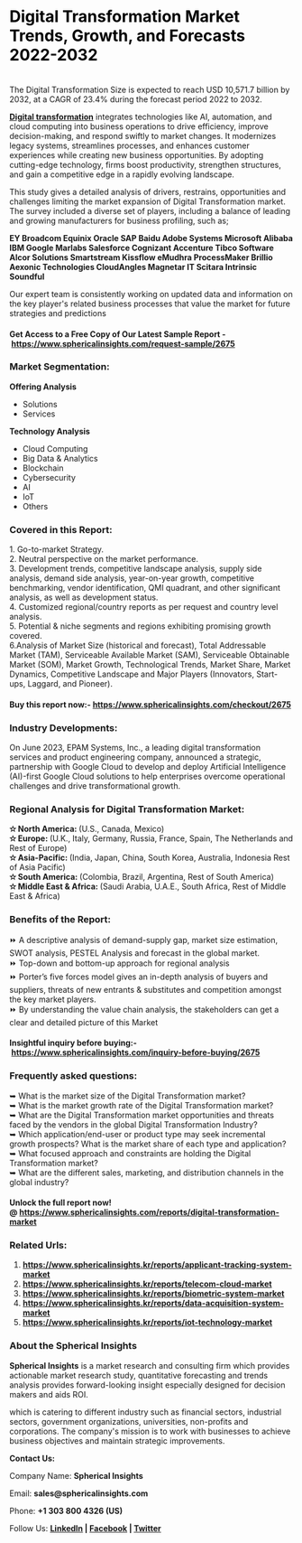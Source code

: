 <div class="content-body__description">
<h1><span style="color: #000000;">Digital Transformation Market Trends, Growth, and Forecasts 2022-2032</span></h1>
<div class="content-body__detail">&nbsp;
<div class="content-body__description">The Digital Transformation Size is expected to reach USD 10,571.7 billion by 2032, at a CAGR of 23.4% during the forecast period 2022 to 2032.</div>
<div class="content-body__detail">
<section id="section_0" class="entry fr-view">
<p><strong><a href="https://www.sphericalinsights.com/reports/digital-transformation-market" target="_blank" rel="noopener">Digital transformation</a></strong>&nbsp;integrates technologies like AI, automation, and cloud computing into business operations to drive efficiency, improve decision-making, and respond swiftly to market changes. It modernizes legacy systems, streamlines processes, and enhances customer experiences while creating new business opportunities. By adopting cutting-edge technology, firms boost productivity, strengthen structures, and gain a competitive edge in a rapidly evolving landscape.</p>
<p>This study gives a detailed analysis of drivers, restrains, opportunities and challenges limiting the market expansion of Digital Transformation market. The survey included a diverse set of players, including a balance of leading and growing manufacturers for business profiling, such as;</p>
<p><strong>EY Broadcom Equinix Oracle SAP Baidu Adobe Systems Microsoft Alibaba IBM Google Marlabs Salesforce Cognizant Accenture Tibco Software Alcor Solutions Smartstream Kissflow eMudhra ProcessMaker Brillio Aexonic Technologies CloudAngles Magnetar IT Scitara Intrinsic Soundful</strong></p>
<p>Our expert team is consistently working on updated data and information on the key player's related business processes that value the market for future strategies and predictions</p>
<h4><strong>Get Access to a Free Copy of Our Latest Sample Report -&nbsp;<a href="https://www.sphericalinsights.com/request-sample/2675" target="_blank" rel="noopener">https://www.sphericalinsights.com/request-sample/2675</a></strong></h4>
<h3><strong>Market Segmentation:</strong></h3>
<p><strong>Offering Analysis</strong></p>
<ul>
<li>Solutions</li>
<li>Services</li>
</ul>
<p><strong>Technology Analysis</strong></p>
<ul>
<li>Cloud Computing</li>
<li>Big Data &amp; Analytics</li>
<li>Blockchain</li>
<li>Cybersecurity</li>
<li>AI</li>
<li>IoT</li>
<li>Others</li>
</ul>
<h3>Covered in this Report:</h3>
<p>1. Go-to-market Strategy.<br />2. Neutral perspective on the market performance.<br />3. Development trends, competitive landscape analysis, supply side analysis, demand side analysis, year-on-year growth, competitive benchmarking, vendor identification, QMI quadrant, and other significant analysis, as well as development status.<br />4. Customized regional/country reports as per request and country level analysis.<br />5. Potential &amp; niche segments and regions exhibiting promising growth covered.<br />6.Analysis of Market Size (historical and forecast), Total Addressable Market (TAM), Serviceable Available Market (SAM), Serviceable Obtainable Market (SOM), Market Growth, Technological Trends, Market Share, Market Dynamics, Competitive Landscape and Major Players (Innovators, Start-ups, Laggard, and Pioneer).</p>
<h4>Buy this report now:-&nbsp;<strong><a href="https://www.sphericalinsights.com/checkout/2675" target="_blank" rel="noopener">https://www.sphericalinsights.com/checkout/2675</a></strong></h4>
<h3>Industry Developments:</h3>
<p>On June 2023, EPAM Systems, Inc., a leading digital transformation services and product engineering company, announced a strategic, partnership with Google Cloud to develop and deploy Artificial Intelligence (AI)-first Google Cloud solutions to help enterprises overcome operational challenges and drive transformational growth.</p>
<h3><strong>Regional Analysis for Digital Transformation Market:</strong></h3>
<p><strong>✫ North America:&nbsp;</strong>(U.S., Canada, Mexico)<br /><strong>✫ Europe:&nbsp;</strong>(U.K., Italy, Germany, Russia, France, Spain, The Netherlands and Rest of Europe)<br /><strong>✫ Asia-Pacific:&nbsp;</strong>(India, Japan, China, South Korea, Australia, Indonesia Rest of Asia Pacific)<br /><strong>✫ South America:&nbsp;</strong>(Colombia, Brazil, Argentina, Rest of South America)<br /><strong>✫ Middle East &amp; Africa:&nbsp;</strong>(Saudi Arabia, U.A.E., South Africa, Rest of Middle East &amp; Africa)</p>
<h3>Benefits of the Report:</h3>
<p>⏩ A descriptive analysis of demand-supply gap, market size estimation, SWOT analysis, PESTEL Analysis and forecast in the global market.<br />⏩ Top-down and bottom-up approach for regional analysis<br />⏩ Porter&rsquo;s five forces model gives an in-depth analysis of buyers and suppliers, threats of new entrants &amp; substitutes and competition amongst the key market players.<br />⏩ By understanding the value chain analysis, the stakeholders can get a clear and detailed picture of this Market</p>
<h4>Insightful inquiry before buying:-&nbsp;<a href="https://www.sphericalinsights.com/inquiry-before-buying/2675" target="_blank" rel="noopener">https://www.sphericalinsights.com/inquiry-before-buying/2675</a></h4>
<h3>Frequently asked questions:</h3>
<p>➥ What is the market size of the Digital Transformation market?<br />➥ What is the market growth rate of the Digital Transformation market?<br />➥ What are the Digital Transformation market opportunities and threats faced by the vendors in the global Digital Transformation Industry?<br />➥ Which application/end-user or product type may seek incremental growth prospects? What is the market share of each type and application?<br />➥ What focused approach and constraints are holding the Digital Transformation market?<br />➥ What are the different sales, marketing, and distribution channels in the global industry?</p>
<h4>Unlock the full report now! @&nbsp;<a href="https://www.sphericalinsights.com/reports/digital-transformation-market" target="_blank" rel="noopener">https://www.sphericalinsights.com/reports/digital-transformation-market</a></h4>
<h3><strong>Related Urls:</strong></h3>
<ol>
<li><strong><a href="https://www.sphericalinsights.kr/reports/applicant-tracking-system-market">https://www.sphericalinsights.kr/reports/applicant-tracking-system-market</a></strong></li>
<li><strong><a href="https://www.sphericalinsights.kr/reports/telecom-cloud-market">https://www.sphericalinsights.kr/reports/telecom-cloud-market</a></strong></li>
<li><strong><a href="https://www.sphericalinsights.kr/reports/biometric-system-market">https://www.sphericalinsights.kr/reports/biometric-system-market</a></strong></li>
<li><strong><a href="https://www.sphericalinsights.kr/reports/data-acquisition-system-market">https://www.sphericalinsights.kr/reports/data-acquisition-system-market</a></strong></li>
<li><strong><a href="https://www.sphericalinsights.kr/reports/iot-technology-market">https://www.sphericalinsights.kr/reports/iot-technology-market</a>&nbsp;</strong></li>
</ol>
<h3><strong>About the Spherical Insights</strong></h3>
<p><strong>Spherical Insights</strong>&nbsp;is a market research and consulting firm which provides actionable market research study, quantitative forecasting and trends analysis provides forward-looking insight especially designed for decision makers and aids ROI.</p>
<p>which is catering to different industry such as financial sectors, industrial sectors, government organizations, universities, non-profits and corporations. The company's mission is to work with businesses to achieve business objectives and maintain strategic improvements.</p>
<p><strong>Contact Us:</strong></p>
<p>Company Name:&nbsp;<strong>Spherical Insights</strong></p>
<p>Email:&nbsp;<strong>sales@sphericalinsights.com</strong></p>
<p>Phone:&nbsp;<strong>+1 303 800 4326 (US)</strong></p>
<p>Follow Us:&nbsp;<strong><a href="https://www.linkedin.com/company/spherical-insight/"><u>LinkedIn</u></a>&nbsp;|&nbsp;<a href="https://www.facebook.com/sphericalinsights22"><u>Facebook</u></a>&nbsp;|&nbsp;<a href="https://twitter.com/SInsights_US"><u>Twitter</u></a></strong></p>
</section>
</div>
</div>
</div>
